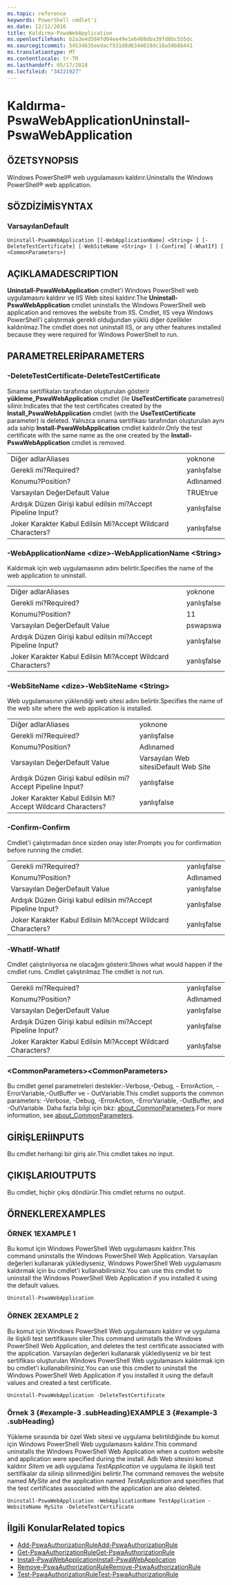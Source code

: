 ```yaml
---
ms.topic: reference
keywords: PowerShell cmdlet'i
ms.date: 12/12/2016
title: Kaldırma-PswaWebApplication
ms.openlocfilehash: b2a3e4d584fd04ee49e1e6408dba39fd8bc555dc
ms.sourcegitcommit: 54534635eedacf531d8d6344019dc16a50b8b441
ms.translationtype: MT
ms.contentlocale: tr-TR
ms.lasthandoff: 05/17/2018
ms.locfileid: "34221927"
---
```

# <a name="uninstall-pswawebapplication"></a><span data-ttu-id="ca3e4-103">Kaldırma-PswaWebApplication</span><span class="sxs-lookup"><span data-stu-id="ca3e4-103">Uninstall-PswaWebApplication</span></span>

## <a name="synopsis"></a><span data-ttu-id="ca3e4-104">ÖZET</span><span class="sxs-lookup"><span data-stu-id="ca3e4-104">SYNOPSIS</span></span>

<span data-ttu-id="ca3e4-105">Windows PowerShell® web uygulamasını kaldırır.</span><span class="sxs-lookup"><span data-stu-id="ca3e4-105">Uninstalls the Windows PowerShell® web application.</span></span>

## <a name="syntax"></a><span data-ttu-id="ca3e4-106">SÖZDİZİMİ</span><span class="sxs-lookup"><span data-stu-id="ca3e4-106">SYNTAX</span></span>

### <a name="default"></a><span data-ttu-id="ca3e4-107">Varsayılan</span><span class="sxs-lookup"><span data-stu-id="ca3e4-107">Default</span></span>
```
Uninstall-PswaWebApplication [[-WebApplicationName] <String> ] [-DeleteTestCertificate] [-WebSiteName <String> ] [-Confirm] [-WhatIf] [ <CommonParameters>]
```

## <a name="description"></a><span data-ttu-id="ca3e4-108">AÇIKLAMA</span><span class="sxs-lookup"><span data-stu-id="ca3e4-108">DESCRIPTION</span></span>

<span data-ttu-id="ca3e4-109">**Uninstall-PswaWebApplication** cmdlet'i Windows PowerShell web uygulamasını kaldırır ve IIS Web sitesi kaldırır.</span><span class="sxs-lookup"><span data-stu-id="ca3e4-109">The **Uninstall-PswaWebApplication** cmdlet uninstalls the Windows PowerShell web application and removes the website from IIS.</span></span> <span data-ttu-id="ca3e4-110">Cmdlet, IIS veya Windows PowerShell'i çalıştırmak gerekli olduğundan yüklü diğer özellikler kaldırılmaz.</span><span class="sxs-lookup"><span data-stu-id="ca3e4-110">The cmdlet does not uninstall IIS, or any other features installed because they were required for Windows PowerShell to run.</span></span>

## <a name="parameters"></a><span data-ttu-id="ca3e4-111">PARAMETRELERİ</span><span class="sxs-lookup"><span data-stu-id="ca3e4-111">PARAMETERS</span></span>

### <a name="-deletetestcertificate"></a><span data-ttu-id="ca3e4-112">-DeleteTestCertificate</span><span class="sxs-lookup"><span data-stu-id="ca3e4-112">-DeleteTestCertificate</span></span>

<span data-ttu-id="ca3e4-113">Sınama sertifikaları tarafından oluşturulan gösterir **yükleme\_PswaWebApplication** cmdlet (ile **UseTestCertificate** parametresi) silinir.</span><span class="sxs-lookup"><span data-stu-id="ca3e4-113">Indicates that the test certificates created by the **Install\_PswaWebApplication** cmdlet (with the **UseTestCertificate** parameter) is deleted.</span></span>
<span data-ttu-id="ca3e4-114">Yalnızca sınama sertifikası tarafından oluşturulan aynı ada sahip **Install-PswaWebApplication** cmdlet kaldırılır.</span><span class="sxs-lookup"><span data-stu-id="ca3e4-114">Only the test certificate with the same name as the one created by the **Install-PswaWebApplication** cmdlet is removed.</span></span>

|||
|-|-|
| <span data-ttu-id="ca3e4-115">Diğer adlar</span><span class="sxs-lookup"><span data-stu-id="ca3e4-115">Aliases</span></span>                              | <span data-ttu-id="ca3e4-116">yok</span><span class="sxs-lookup"><span data-stu-id="ca3e4-116">none</span></span>                                 |
| <span data-ttu-id="ca3e4-117">Gerekli mi?</span><span class="sxs-lookup"><span data-stu-id="ca3e4-117">Required?</span></span>                            | <span data-ttu-id="ca3e4-118">yanlış</span><span class="sxs-lookup"><span data-stu-id="ca3e4-118">false</span></span>                                |
| <span data-ttu-id="ca3e4-119">Konumu?</span><span class="sxs-lookup"><span data-stu-id="ca3e4-119">Position?</span></span>                            | <span data-ttu-id="ca3e4-120">Adlı</span><span class="sxs-lookup"><span data-stu-id="ca3e4-120">named</span></span>                                |
| <span data-ttu-id="ca3e4-121">Varsayılan Değer</span><span class="sxs-lookup"><span data-stu-id="ca3e4-121">Default Value</span></span>                        | <span data-ttu-id="ca3e4-122">TRUE</span><span class="sxs-lookup"><span data-stu-id="ca3e4-122">true</span></span>                                 |
| <span data-ttu-id="ca3e4-123">Ardışık Düzen Girişi kabul edilsin mi?</span><span class="sxs-lookup"><span data-stu-id="ca3e4-123">Accept Pipeline Input?</span></span>               | <span data-ttu-id="ca3e4-124">yanlış</span><span class="sxs-lookup"><span data-stu-id="ca3e4-124">false</span></span>                                |
| <span data-ttu-id="ca3e4-125">Joker Karakter Kabul Edilsin Mi?</span><span class="sxs-lookup"><span data-stu-id="ca3e4-125">Accept Wildcard Characters?</span></span>          | <span data-ttu-id="ca3e4-126">yanlış</span><span class="sxs-lookup"><span data-stu-id="ca3e4-126">false</span></span>                                |

### <a name="-webapplicationname-ltstringgt"></a><span data-ttu-id="ca3e4-127">-WebApplicationName &lt;dize&gt;</span><span class="sxs-lookup"><span data-stu-id="ca3e4-127">-WebApplicationName &lt;String&gt;</span></span>

<span data-ttu-id="ca3e4-128">Kaldırmak için web uygulamasının adını belirtir.</span><span class="sxs-lookup"><span data-stu-id="ca3e4-128">Specifies the name of the web application to uninstall.</span></span>

|||
|-|-|
| <span data-ttu-id="ca3e4-129">Diğer adlar</span><span class="sxs-lookup"><span data-stu-id="ca3e4-129">Aliases</span></span>                              | <span data-ttu-id="ca3e4-130">yok</span><span class="sxs-lookup"><span data-stu-id="ca3e4-130">none</span></span>                                 |
| <span data-ttu-id="ca3e4-131">Gerekli mi?</span><span class="sxs-lookup"><span data-stu-id="ca3e4-131">Required?</span></span>                            | <span data-ttu-id="ca3e4-132">yanlış</span><span class="sxs-lookup"><span data-stu-id="ca3e4-132">false</span></span>                                |
| <span data-ttu-id="ca3e4-133">Konumu?</span><span class="sxs-lookup"><span data-stu-id="ca3e4-133">Position?</span></span>                            | <span data-ttu-id="ca3e4-134">1</span><span class="sxs-lookup"><span data-stu-id="ca3e4-134">1</span></span>                                    |
| <span data-ttu-id="ca3e4-135">Varsayılan Değer</span><span class="sxs-lookup"><span data-stu-id="ca3e4-135">Default Value</span></span>                        | <span data-ttu-id="ca3e4-136">pswa</span><span class="sxs-lookup"><span data-stu-id="ca3e4-136">pswa</span></span>                                 |
| <span data-ttu-id="ca3e4-137">Ardışık Düzen Girişi kabul edilsin mi?</span><span class="sxs-lookup"><span data-stu-id="ca3e4-137">Accept Pipeline Input?</span></span>               | <span data-ttu-id="ca3e4-138">yanlış</span><span class="sxs-lookup"><span data-stu-id="ca3e4-138">false</span></span>                                |
| <span data-ttu-id="ca3e4-139">Joker Karakter Kabul Edilsin Mi?</span><span class="sxs-lookup"><span data-stu-id="ca3e4-139">Accept Wildcard Characters?</span></span>          | <span data-ttu-id="ca3e4-140">yanlış</span><span class="sxs-lookup"><span data-stu-id="ca3e4-140">false</span></span>                                |

### <a name="-websitename-ltstringgt"></a><span data-ttu-id="ca3e4-141">-WebSiteName &lt;dize&gt;</span><span class="sxs-lookup"><span data-stu-id="ca3e4-141">-WebSiteName &lt;String&gt;</span></span>

<span data-ttu-id="ca3e4-142">Web uygulamasının yüklendiği web sitesi adını belirtir.</span><span class="sxs-lookup"><span data-stu-id="ca3e4-142">Specifies the name of the web site where the web application is installed.</span></span>

|||
|-|-|
| <span data-ttu-id="ca3e4-143">Diğer adlar</span><span class="sxs-lookup"><span data-stu-id="ca3e4-143">Aliases</span></span>                              | <span data-ttu-id="ca3e4-144">yok</span><span class="sxs-lookup"><span data-stu-id="ca3e4-144">none</span></span>                                 |
| <span data-ttu-id="ca3e4-145">Gerekli mi?</span><span class="sxs-lookup"><span data-stu-id="ca3e4-145">Required?</span></span>                            | <span data-ttu-id="ca3e4-146">yanlış</span><span class="sxs-lookup"><span data-stu-id="ca3e4-146">false</span></span>                                |
| <span data-ttu-id="ca3e4-147">Konumu?</span><span class="sxs-lookup"><span data-stu-id="ca3e4-147">Position?</span></span>                            | <span data-ttu-id="ca3e4-148">Adlı</span><span class="sxs-lookup"><span data-stu-id="ca3e4-148">named</span></span>                                |
| <span data-ttu-id="ca3e4-149">Varsayılan Değer</span><span class="sxs-lookup"><span data-stu-id="ca3e4-149">Default Value</span></span>                        | <span data-ttu-id="ca3e4-150">Varsayılan Web sitesi</span><span class="sxs-lookup"><span data-stu-id="ca3e4-150">Default Web Site</span></span>                     |
| <span data-ttu-id="ca3e4-151">Ardışık Düzen Girişi kabul edilsin mi?</span><span class="sxs-lookup"><span data-stu-id="ca3e4-151">Accept Pipeline Input?</span></span>               | <span data-ttu-id="ca3e4-152">yanlış</span><span class="sxs-lookup"><span data-stu-id="ca3e4-152">false</span></span>                                |
| <span data-ttu-id="ca3e4-153">Joker Karakter Kabul Edilsin Mi?</span><span class="sxs-lookup"><span data-stu-id="ca3e4-153">Accept Wildcard Characters?</span></span>          | <span data-ttu-id="ca3e4-154">yanlış</span><span class="sxs-lookup"><span data-stu-id="ca3e4-154">false</span></span>                                |

### <a name="-confirm"></a><span data-ttu-id="ca3e4-155">-Confirm</span><span class="sxs-lookup"><span data-stu-id="ca3e4-155">-Confirm</span></span>

<span data-ttu-id="ca3e4-156">Cmdlet'i çalıştırmadan önce sizden onay ister.</span><span class="sxs-lookup"><span data-stu-id="ca3e4-156">Prompts you for confirmation before running the cmdlet.</span></span>

|||
|-|-|
| <span data-ttu-id="ca3e4-157">Gerekli mi?</span><span class="sxs-lookup"><span data-stu-id="ca3e4-157">Required?</span></span>                            | <span data-ttu-id="ca3e4-158">yanlış</span><span class="sxs-lookup"><span data-stu-id="ca3e4-158">false</span></span>                                |
| <span data-ttu-id="ca3e4-159">Konumu?</span><span class="sxs-lookup"><span data-stu-id="ca3e4-159">Position?</span></span>                            | <span data-ttu-id="ca3e4-160">Adlı</span><span class="sxs-lookup"><span data-stu-id="ca3e4-160">named</span></span>                                |
| <span data-ttu-id="ca3e4-161">Varsayılan Değer</span><span class="sxs-lookup"><span data-stu-id="ca3e4-161">Default Value</span></span>                        | <span data-ttu-id="ca3e4-162">yanlış</span><span class="sxs-lookup"><span data-stu-id="ca3e4-162">false</span></span>                                |
| <span data-ttu-id="ca3e4-163">Ardışık Düzen Girişi kabul edilsin mi?</span><span class="sxs-lookup"><span data-stu-id="ca3e4-163">Accept Pipeline Input?</span></span>               | <span data-ttu-id="ca3e4-164">yanlış</span><span class="sxs-lookup"><span data-stu-id="ca3e4-164">false</span></span>                                |
| <span data-ttu-id="ca3e4-165">Joker Karakter Kabul Edilsin Mi?</span><span class="sxs-lookup"><span data-stu-id="ca3e4-165">Accept Wildcard Characters?</span></span>          | <span data-ttu-id="ca3e4-166">yanlış</span><span class="sxs-lookup"><span data-stu-id="ca3e4-166">false</span></span>                                |

### <a name="-whatif"></a><span data-ttu-id="ca3e4-167">-WhatIf</span><span class="sxs-lookup"><span data-stu-id="ca3e4-167">-WhatIf</span></span>

<span data-ttu-id="ca3e4-168">Cmdlet çalıştırılıyorsa ne olacağını gösterir.</span><span class="sxs-lookup"><span data-stu-id="ca3e4-168">Shows what would happen if the cmdlet runs.</span></span>
<span data-ttu-id="ca3e4-169">Cmdlet çalıştırılmaz.</span><span class="sxs-lookup"><span data-stu-id="ca3e4-169">The cmdlet is not run.</span></span>

|||
|-|-|
| <span data-ttu-id="ca3e4-170">Gerekli mi?</span><span class="sxs-lookup"><span data-stu-id="ca3e4-170">Required?</span></span>                            | <span data-ttu-id="ca3e4-171">yanlış</span><span class="sxs-lookup"><span data-stu-id="ca3e4-171">false</span></span>                                |
| <span data-ttu-id="ca3e4-172">Konumu?</span><span class="sxs-lookup"><span data-stu-id="ca3e4-172">Position?</span></span>                            | <span data-ttu-id="ca3e4-173">Adlı</span><span class="sxs-lookup"><span data-stu-id="ca3e4-173">named</span></span>                                |
| <span data-ttu-id="ca3e4-174">Varsayılan Değer</span><span class="sxs-lookup"><span data-stu-id="ca3e4-174">Default Value</span></span>                        | <span data-ttu-id="ca3e4-175">yanlış</span><span class="sxs-lookup"><span data-stu-id="ca3e4-175">false</span></span>                                |
| <span data-ttu-id="ca3e4-176">Ardışık Düzen Girişi kabul edilsin mi?</span><span class="sxs-lookup"><span data-stu-id="ca3e4-176">Accept Pipeline Input?</span></span>               | <span data-ttu-id="ca3e4-177">yanlış</span><span class="sxs-lookup"><span data-stu-id="ca3e4-177">false</span></span>                                |
| <span data-ttu-id="ca3e4-178">Joker Karakter Kabul Edilsin Mi?</span><span class="sxs-lookup"><span data-stu-id="ca3e4-178">Accept Wildcard Characters?</span></span>          | <span data-ttu-id="ca3e4-179">yanlış</span><span class="sxs-lookup"><span data-stu-id="ca3e4-179">false</span></span>                                |

### <a name="ltcommonparametersgt"></a><span data-ttu-id="ca3e4-180">&lt;CommonParameters&gt;</span><span class="sxs-lookup"><span data-stu-id="ca3e4-180">&lt;CommonParameters&gt;</span></span>

<span data-ttu-id="ca3e4-181">Bu cmdlet genel parametreleri destekler:-Verbose,-Debug, - ErrorAction, - ErrorVariable,-OutBuffer ve - OutVariable.</span><span class="sxs-lookup"><span data-stu-id="ca3e4-181">This cmdlet supports the common parameters: -Verbose, -Debug, -ErrorAction, -ErrorVariable, -OutBuffer, and -OutVariable.</span></span>
<span data-ttu-id="ca3e4-182">Daha fazla bilgi için bkz: [about_CommonParameters](http://go.microsoft.com/fwlink/p/?LinkID=113216).</span><span class="sxs-lookup"><span data-stu-id="ca3e4-182">For more information, see [about_CommonParameters](http://go.microsoft.com/fwlink/p/?LinkID=113216).</span></span>

## <a name="inputs"></a><span data-ttu-id="ca3e4-183">GİRİŞLERİ</span><span class="sxs-lookup"><span data-stu-id="ca3e4-183">INPUTS</span></span>

<span data-ttu-id="ca3e4-184">Bu cmdlet herhangi bir giriş alır.</span><span class="sxs-lookup"><span data-stu-id="ca3e4-184">This cmdlet takes no input.</span></span>

## <a name="outputs"></a><span data-ttu-id="ca3e4-185">ÇIKIŞLARI</span><span class="sxs-lookup"><span data-stu-id="ca3e4-185">OUTPUTS</span></span>

<span data-ttu-id="ca3e4-186">Bu cmdlet, hiçbir çıkış döndürür.</span><span class="sxs-lookup"><span data-stu-id="ca3e4-186">This cmdlet returns no output.</span></span>

## <a name="examples"></a><span data-ttu-id="ca3e4-187">ÖRNEKLER</span><span class="sxs-lookup"><span data-stu-id="ca3e4-187">EXAMPLES</span></span>

### <a name="example-1"></a><span data-ttu-id="ca3e4-188">ÖRNEK 1</span><span class="sxs-lookup"><span data-stu-id="ca3e4-188">EXAMPLE 1</span></span>

<span data-ttu-id="ca3e4-189">Bu komut için Windows PowerShell Web uygulamasını kaldırır.</span><span class="sxs-lookup"><span data-stu-id="ca3e4-189">This command uninstalls the Windows PowerShell Web Application.</span></span>
<span data-ttu-id="ca3e4-190">Varsayılan değerleri kullanarak yüklediyseniz, Windows PowerShell Web uygulamasını kaldırmak için bu cmdlet'i kullanabilirsiniz.</span><span class="sxs-lookup"><span data-stu-id="ca3e4-190">You can use this cmdlet to uninstall the Windows PowerShell Web Application if you installed it using the default values.</span></span>

```PowerShell
Uninstall-PswaWebApplication
```

### <a name="example-2"></a><span data-ttu-id="ca3e4-191">ÖRNEK 2</span><span class="sxs-lookup"><span data-stu-id="ca3e4-191">EXAMPLE 2</span></span>

<span data-ttu-id="ca3e4-192">Bu komut için Windows PowerShell Web uygulamasını kaldırır ve uygulama ile ilişkili test sertifikasını siler.</span><span class="sxs-lookup"><span data-stu-id="ca3e4-192">This command uninstalls the Windows PowerShell Web Application, and deletes the test certificate associated with the application.</span></span>
<span data-ttu-id="ca3e4-193">Varsayılan değerleri kullanarak yüklediyseniz ve bir test sertifikası oluşturulan Windows PowerShell Web uygulamasını kaldırmak için bu cmdlet'i kullanabilirsiniz.</span><span class="sxs-lookup"><span data-stu-id="ca3e4-193">You can use this cmdlet to uninstall the Windows PowerShell Web Application if you installed it using the default values and created a test certificate.</span></span>

```PowerShell
Uninstall-PswaWebApplication -DeleteTestCertificate
```

### <a name="example-3-example-3-subheading"></a><span data-ttu-id="ca3e4-194">Örnek 3 {#example-3 .subHeading}</span><span class="sxs-lookup"><span data-stu-id="ca3e4-194">EXAMPLE 3 {#example-3 .subHeading}</span></span>

<span data-ttu-id="ca3e4-195">Yükleme sırasında bir özel Web sitesi ve uygulama belirtildiğinde bu komut için Windows PowerShell Web uygulamasını kaldırır.</span><span class="sxs-lookup"><span data-stu-id="ca3e4-195">This command uninstalls the Windows PowerShell Web Application when a custom website and application were specified during the install.</span></span>
<span data-ttu-id="ca3e4-196">Adlı Web sitesini komut kaldırır *Sitem* ve adlı uygulama *TestApplication* ve uygulama ile ilişkili test sertifikalar da silinip silinmediğini belirtir.</span><span class="sxs-lookup"><span data-stu-id="ca3e4-196">The command removes the website named *MySite* and the application named *TestApplication* and specifies that the test certificates associated with the application are also deleted.</span></span>

```
Uninstall-PswaWebApplication -WebApplicationName TestApplication -WebsiteName MySite -DeleteTestCertificate
```

## <a name="related-topics"></a><span data-ttu-id="ca3e4-197">İlgili Konular</span><span class="sxs-lookup"><span data-stu-id="ca3e4-197">Related topics</span></span>

- [<span data-ttu-id="ca3e4-198">Add-PswaAuthorizationRule</span><span class="sxs-lookup"><span data-stu-id="ca3e4-198">Add-PswaAuthorizationRule</span></span>](add-pswaauthorizationrule.md)
- [<span data-ttu-id="ca3e4-199">Get-PswaAuthorizationRule</span><span class="sxs-lookup"><span data-stu-id="ca3e4-199">Get-PswaAuthorizationRule</span></span>](get-pswaauthorizationrule.md)
- [<span data-ttu-id="ca3e4-200">Install-PswaWebApplication</span><span class="sxs-lookup"><span data-stu-id="ca3e4-200">Install-PswaWebApplication</span></span>](install-pswawebapplication.md)
- [<span data-ttu-id="ca3e4-201">Remove-PswaAuthorizationRule</span><span class="sxs-lookup"><span data-stu-id="ca3e4-201">Remove-PswaAuthorizationRule</span></span>](remove-pswaauthorizationrule.md)
- [<span data-ttu-id="ca3e4-202">Test-PswaAuthorizationRule</span><span class="sxs-lookup"><span data-stu-id="ca3e4-202">Test-PswaAuthorizationRule</span></span>](test-pswaauthorizationrule.md)